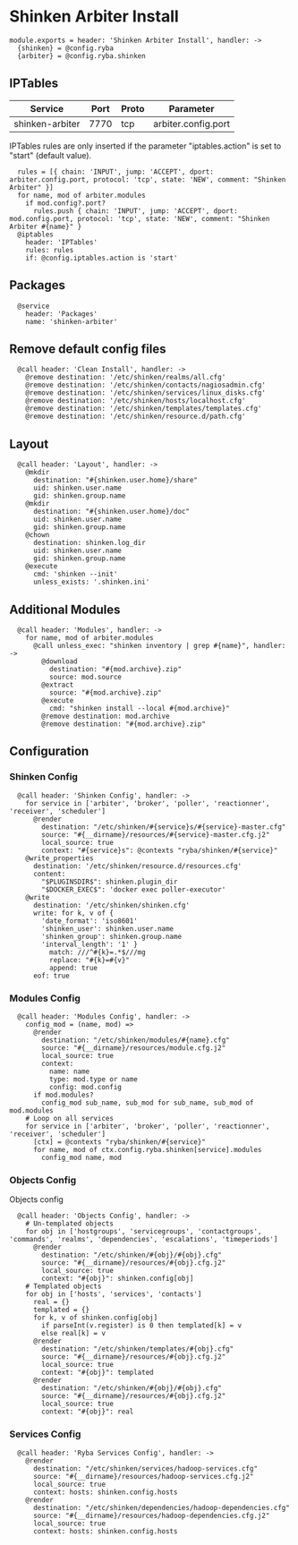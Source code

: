 
# Shinken Arbiter Install

    module.exports = header: 'Shinken Arbiter Install', handler: ->
      {shinken} = @config.ryba
      {arbiter} = @config.ryba.shinken
      

## IPTables

| Service          | Port  | Proto | Parameter              |
|------------------|-------|-------|------------------------|
| shinken-arbiter  | 7770  |  tcp  |  arbiter.config.port   |

IPTables rules are only inserted if the parameter "iptables.action" is set to
"start" (default value).

      rules = [{ chain: 'INPUT', jump: 'ACCEPT', dport: arbiter.config.port, protocol: 'tcp', state: 'NEW', comment: "Shinken Arbiter" }]
      for name, mod of arbiter.modules
        if mod.config?.port?
          rules.push { chain: 'INPUT', jump: 'ACCEPT', dport: mod.config.port, protocol: 'tcp', state: 'NEW', comment: "Shinken Arbiter #{name}" }
      @iptables
        header: 'IPTables'
        rules: rules
        if: @config.iptables.action is 'start'

## Packages

      @service
        header: 'Packages'
        name: 'shinken-arbiter'

## Remove default config files

      @call header: 'Clean Install', handler: ->
        @remove destination: '/etc/shinken/realms/all.cfg'
        @remove destination: '/etc/shinken/contacts/nagiosadmin.cfg'
        @remove destination: '/etc/shinken/services/linux_disks.cfg'
        @remove destination: '/etc/shinken/hosts/localhost.cfg'
        @remove destination: '/etc/shinken/templates/templates.cfg'
        @remove destination: '/etc/shinken/resource.d/path.cfg'

## Layout

      @call header: 'Layout', handler: ->
        @mkdir
          destination: "#{shinken.user.home}/share"
          uid: shinken.user.name
          gid: shinken.group.name
        @mkdir
          destination: "#{shinken.user.home}/doc"
          uid: shinken.user.name
          gid: shinken.group.name
        @chown
          destination: shinken.log_dir
          uid: shinken.user.name
          gid: shinken.group.name
        @execute
          cmd: 'shinken --init'
          unless_exists: '.shinken.ini'

## Additional Modules

      @call header: 'Modules', handler: ->
        for name, mod of arbiter.modules
          @call unless_exec: "shinken inventory | grep #{name}", handler: ->
            @download
              destination: "#{mod.archive}.zip"
              source: mod.source
            @extract
              source: "#{mod.archive}.zip"
            @execute
              cmd: "shinken install --local #{mod.archive}"
            @remove destination: mod.archive
            @remove destination: "#{mod.archive}.zip"

## Configuration

### Shinken Config

      @call header: 'Shinken Config', handler: ->
        for service in ['arbiter', 'broker', 'poller', 'reactionner', 'receiver', 'scheduler']
          @render
            destination: "/etc/shinken/#{service}s/#{service}-master.cfg"
            source: "#{__dirname}/resources/#{service}-master.cfg.j2"
            local_source: true
            context: "#{service}s": @contexts "ryba/shinken/#{service}"
        @write_properties
          destination: '/etc/shinken/resource.d/resources.cfg'
          content:
            "$PLUGINSDIR$": shinken.plugin_dir
            "$DOCKER_EXEC$": 'docker exec poller-executor'
        @write
          destination: '/etc/shinken/shinken.cfg'
          write: for k, v of {
            'date_format': 'iso8601'
            'shinken_user': shinken.user.name
            'shinken_group': shinken.group.name
            'interval_length': '1' }
              match: ///^#{k}=.*$///mg
              replace: "#{k}=#{v}"
              append: true
          eof: true

### Modules Config

      @call header: 'Modules Config', handler: ->
        config_mod = (name, mod) =>
          @render
            destination: "/etc/shinken/modules/#{name}.cfg"
            source: "#{__dirname}/resources/module.cfg.j2"
            local_source: true
            context:
              name: name
              type: mod.type or name
              config: mod.config
          if mod.modules?
            config_mod sub_name, sub_mod for sub_name, sub_mod of mod.modules
        # Loop on all services
        for service in ['arbiter', 'broker', 'poller', 'reactionner', 'receiver', 'scheduler']
          [ctx] = @contexts "ryba/shinken/#{service}"
          for name, mod of ctx.config.ryba.shinken[service].modules
            config_mod name, mod

### Objects Config

Objects config

      @call header: 'Objects Config', handler: ->
        # Un-templated objects
        for obj in ['hostgroups', 'servicegroups', 'contactgroups', 'commands', 'realms', 'dependencies', 'escalations', 'timeperiods']
          @render
            destination: "/etc/shinken/#{obj}/#{obj}.cfg"
            source: "#{__dirname}/resources/#{obj}.cfg.j2"
            local_source: true
            context: "#{obj}": shinken.config[obj]
        # Templated objects
        for obj in ['hosts', 'services', 'contacts']
          real = {}
          templated = {}
          for k, v of shinken.config[obj]
            if parseInt(v.register) is 0 then templated[k] = v
            else real[k] = v
          @render
            destination: "/etc/shinken/templates/#{obj}.cfg"
            source: "#{__dirname}/resources/#{obj}.cfg.j2"
            local_source: true
            context: "#{obj}": templated
          @render
            destination: "/etc/shinken/#{obj}/#{obj}.cfg"
            source: "#{__dirname}/resources/#{obj}.cfg.j2"
            local_source: true
            context: "#{obj}": real

### Services Config

      @call header: 'Ryba Services Config', handler: ->
        @render
          destination: "/etc/shinken/services/hadoop-services.cfg"
          source: "#{__dirname}/resources/hadoop-services.cfg.j2"
          local_source: true
          context: hosts: shinken.config.hosts
        @render
          destination: "/etc/shinken/dependencies/hadoop-dependencies.cfg"
          source: "#{__dirname}/resources/hadoop-dependencies.cfg.j2"
          local_source: true
          context: hosts: shinken.config.hosts
